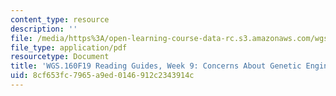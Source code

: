 ```yaml
---
content_type: resource
description: ''
file: /media/https%3A/open-learning-course-data-rc.s3.amazonaws.com/wgs-160j-science-activism-gender-race-and-power-fall-2019/8cf653fc7965a9ed0146912c2343914c_MITWGS_160F19_Wk9ReadingGuide.pdf
file_type: application/pdf
resourcetype: Document
title: 'WGS.160F19 Reading Guides, Week 9: Concerns About Genetic Engineering'
uid: 8cf653fc-7965-a9ed-0146-912c2343914c
---
```

